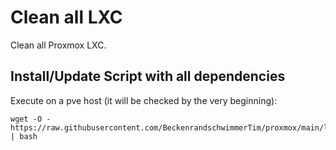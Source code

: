 # Clean all LXC
Clean all Proxmox LXC.

## Install/Update Script with all dependencies
Execute on a pve host (it will be checked by the very beginning):
```
wget -O - https://raw.githubusercontent.com/BeckenrandschwimmerTim/proxmox/main/lxc/clean_lxc/clean_lxc.sh | bash
```
